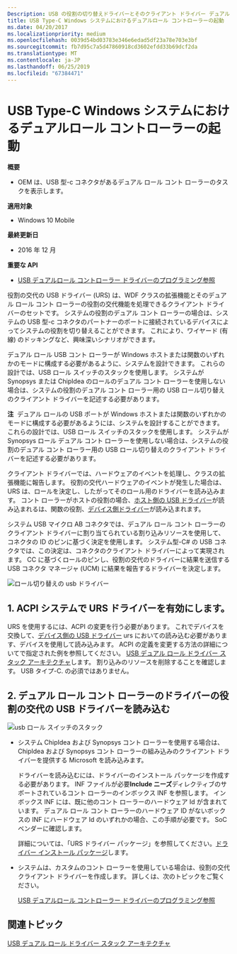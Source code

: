 ```yaml
---
Description: USB の役割の切り替えドライバーとそのクライアント ドライバー デュアル ロール コント ローラーの役割の交代機能を処理します。
title: USB Type-C Windows システムにおけるデュアルロール コントローラーの起動
ms.date: 04/20/2017
ms.localizationpriority: medium
ms.openlocfilehash: 0039d54bd03783e346e6edad5df23a78e703e3bf
ms.sourcegitcommit: fb7d95c7a5d47860918cd3602efdd33b69dcf2da
ms.translationtype: MT
ms.contentlocale: ja-JP
ms.lasthandoff: 06/25/2019
ms.locfileid: "67384471"
---
```

# <a name="bring-up-the-dual-role-controller-for-a-usb-type-c-windows-system"></a>USB Type-C Windows システムにおけるデュアルロール コントローラーの起動


**概要**

-   OEM は、USB 型-c コネクタがあるデュアル ロール コント ローラーのタスクを表示します。

**適用対象**

-   Windows 10 Mobile

**最終更新日**

-   2016 年 12 月

**重要な API**

-   [USB デュアルロール コントローラー ドライバーのプログラミング参照](https://docs.microsoft.com/previous-versions/windows/hardware/drivers/mt628026(v=vs.85))

役割の交代の USB ドライバー (URS) は、WDF クラスの拡張機能とそのデュアル ロール コント ローラーの役割の交代機能を処理できるクライアント ドライバーのセットです。 システムの役割のデュアル コント ローラーの場合は、システムの USB 型-c コネクタのパートナーのポートに接続されているデバイスによってシステムの役割を切り替えることができます。 これにより、ワイヤード (有線) のドッキングなど、興味深いシナリオができます。

デュアル ロール USB コント ローラーが Windows ホストまたは関数のいずれかのモードに構成する必要があるように、システムを設計できます。 これらの設計では、USB ロール スイッチのスタックを使用します。 システムが Synopsys または ChipIdea のロールのデュアル コント ローラーを使用しない場合は、システムの役割のデュアル コント ローラー用の USB ロール切り替えのクライアント ドライバーを記述する必要があります。

**注**  デュアル ロールの USB ポートが Windows ホストまたは関数のいずれかのモードに構成する必要があるようには、システムを設計することができます。 これらの設計では、USB ロール スイッチのスタックを使用します。 システムが Synopsys ロール デュアル コント ローラーを使用しない場合は、システムの役割のデュアル コント ローラー用の USB ロール切り替えのクライアント ドライバーを記述する必要があります。

 

クライアント ドライバーでは、ハードウェアのイベントを処理し、クラスの拡張機能に報告します。 役割の交代ハードウェアのイベントが発生した場合は、URS は、ロールを決定し、したがってそのロール用のドライバーを読み込みます。 コント ローラーがホストの役割の場合、[ホスト側の USB ドライバー](usb-3-0-driver-stack-architecture.md)が読み込まれるは、関数の役割、[デバイス側ドライバー](usb-device-side-drivers-in-windows.md)が読み込まれます。

システム USB マイクロ AB コネクタでは、デュアル ロール コント ローラーのクライアント ドライバーに割り当てられている割り込みリソースを使用して、コネクタの ID のピンに基づく決定を使用します。 システム型-C# の USB コネクタでは、この決定は、コネクタのクライアント ドライバーによって実現されます。 CC に基づくロールのピンし、役割の交代のドライバーに結果を送信する USB コネクタ マネージャ (UCM) に結果を報告するドライバーを決定します。

![ロール切り替えの usb ドライバー](images/urs.png)

## <a name="1-enable-the-urs-driver-in-system-acpi"></a>1. ACPI システムで URS ドライバーを有効にします。


URS を使用するには、ACPI の変更を行う必要があります。 これでデバイスを交換して、[デバイス側の USB ドライバー](usb-device-side-drivers-in-windows.md) urs においての読み込む必要があります、デバイスを使用して読み込みます。 ACPI の定義を変更する方法の詳細についてで指定された例を参照してください。 [USB デュアル ロール ドライバー スタック アーキテクチャ](usb-dual-role-driver-stack-architecture.md)します。 割り込みのリソースを削除することを確認します。 USB タイプ-C. の必須ではありません。

## <a name="2-load-the-usb-role-switch-drivers-for-the-dual-role-controller-driver"></a>2. デュアル ロール コント ローラーのドライバーの役割の交代の USB ドライバーを読み込む


![usb ロール スイッチのスタック](images/urs.png)

-   システム ChipIdea および Synopsys コント ローラーを使用する場合は、ChipIdea および Synopsys コント ローラーの組み込みのクライアント ドライバーを提供する Microsoft を読み込みます。

    ドライバーを読み込むには、ドライバーのインストール パッケージを作成する必要があります。 INF ファイルが必要**Include ニーズ**ディレクティブのサポートされているコント ローラーのインボックス INF を参照します。 インボックス INF には、既に他のコント ローラーのハードウェア Id が含まれています。 デュアル ロール コント ローラーのハードウェア ID がないボックスの INF にハードウェア Id のいずれかの場合、この手順が必要です。 SoC ベンダーに確認します。

    詳細については、「URS ドライバー パッケージ」を参照してください。[ドライバー インストール パッケージ](usb-dual-role-driver-stack-architecture.md#inf)します。

-   システムは、カスタムのコント ローラーを使用している場合は、役割の交代クライアント ドライバーを作成します。 詳しくは、次のトピックをご覧ください。

    [USB デュアルロール コントローラー ドライバーのプログラミング参照](https://docs.microsoft.com/previous-versions/windows/hardware/drivers/mt628026(v=vs.85))

## <a name="related-topics"></a>関連トピック
[USB デュアル ロール ドライバー スタック アーキテクチャ](usb-dual-role-driver-stack-architecture.md)  



